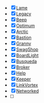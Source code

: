 - [x] [Lame](Lame.md)
- [x] [Legacy](Legacy.md)
- [x] [Beep](Beep)
- [x] [Optimum](Optimum)
- [x] [Arctic](Arctic)
- [x] [Bastion](Bastion)
- [x] [Granny](Granny)
- [x] [SwagShop](SwagShop)
- [x] [BoardLight](BoardLight)  
- [x] [Busqueda](Busqueda)  
- [x] [Broker](Broker)  
- [x] [Help](Help)  
- [x] [Keeper](Keeper)
- [x] [LinkVortex](LinkVortex) 
- [x] [Networked](Networked)  
- [ ] 